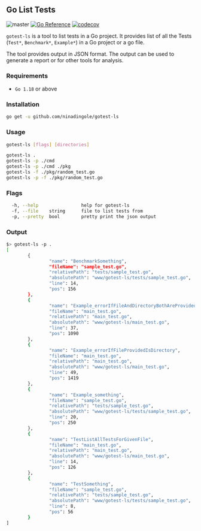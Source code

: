 
## Go List Tests
![master](https://github.com/ninadingole/gotest-ls/actions/workflows/base.yml/badge.svg?branch=main)
[![Go Reference](https://pkg.go.dev/badge/github.com/ninadingole/gotest-ls.svg)](https://pkg.go.dev/github.com/ninadingole/gotest-ls)
[![codecov](https://codecov.io/gh/ninadingole/gotest-ls/branch/main/graph/badge.svg?token=9ZYKWNF6JI)](https://codecov.io/gh/ninadingole/gotest-ls)

`gotest-ls` is a tool to list tests in a Go project. It provides list of all the Tests
(`Test*`, `Benchmark*`, `Example*`) in a Go project or a go file.

The tool provides output in JSON format. The output can be used to generate a report or for other tools for analysis.

### Requirements
- `Go 1.18` or above

### Installation

```bash
go get -u github.com/ninadingole/gotest-ls
```

### Usage

```bash
gotest-ls [flags] [directories]

gotest-ls .
gotest-ls -p ./cmd
gotest-ls -p ./cmd ./pkg
gotest-ls -f ./pkg/random_test.go
gotest-ls -p -f ./pkg/random_test.go

```

### Flags

```bash
  -h, --help                help for gotest-ls
  -f, --file    string      file to list tests from
  -p, --pretty  bool        pretty print the json output
```

### Output

```bash
$> gotest-ls -p .                        
[
        {
                "name": "BenchmarkSomething",
                "fileName": "sample_test.go",
                "relativePath": "tests/sample_test.go",
                "absolutePath": "www/gotest-ls/tests/sample_test.go",
                "line": 14,
                "pos": 156
        },
        {
                "name": "Example_errorIfFileAndDirectoryBothAreProvided",
                "fileName": "main_test.go",
                "relativePath": "main_test.go",
                "absolutePath": "www/gotest-ls/main_test.go",
                "line": 37,
                "pos": 1090
        },
        {
                "name": "Example_errorIfFileProvidedIsDirectory",
                "fileName": "main_test.go",
                "relativePath": "main_test.go",
                "absolutePath": "www/gotest-ls/main_test.go",
                "line": 49,
                "pos": 1419
        },
        {
                "name": "Example_something",
                "fileName": "sample_test.go",
                "relativePath": "tests/sample_test.go",
                "absolutePath": "www/gotest-ls/tests/sample_test.go",
                "line": 20,
                "pos": 250
        },
        {
                "name": "TestListAllTestsForGivenFile",
                "fileName": "main_test.go",
                "relativePath": "main_test.go",
                "absolutePath": "www/gotest-ls/main_test.go",
                "line": 14,
                "pos": 126
        },
        {
                "name": "TestSomething",
                "fileName": "sample_test.go",
                "relativePath": "tests/sample_test.go",
                "absolutePath": "www/gotest-ls/tests/sample_test.go",
                "line": 8,
                "pos": 56
        }
]

```
